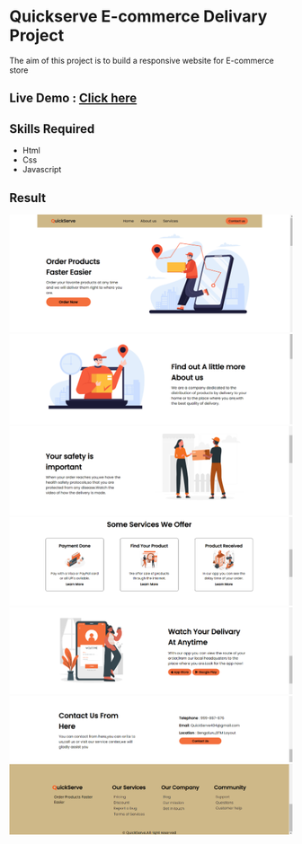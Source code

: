 # Quickserve E-commerce Delivary Project
<p>The aim of this project is  to build a responsive website for E-commerce store</p>

## Live Demo : [Click here](https://santhoshsv404.github.io/Quickserve-Responsive-Project/)

## Skills Required
* Html
* Css 
* Javascript

## Result
![](results/Section1.png)
![](results/Section2.png)
![](results/Section3.png)
![](results/Section4.png)
![](results/Section5.png)
![](results/Section6.png)
![](results/Section7.png)

